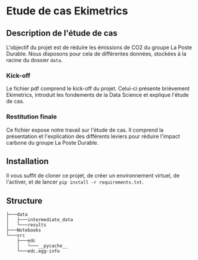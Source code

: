 # Etude de cas Ekimetrics

## Description de l'étude de cas

L'objectif du projet est de réduire les émissions de CO2 du groupe La Poste Durable. Nous disposons pour cela de différentes données, stockées à la racine du dossier `data`.

### Kick-off

Le fichier pdf comprend le kick-off du projet. Celui-ci présente brièvement Ekimetrics, introduit les fondements de la Data Science et explique l'étude de cas.

### Restitution finale

Ce fichier expose notre travail sur l'étude de cas. Il comprend la présentation et l'explication des différents leviers pour réduire l'impact carbone du groupe La Poste Durable.

## Installation

Il vous suffit de cloner ce projet, de créer un environnement virtuel, de l'activer, et de lancer `pip install -r requirements.txt`.

## Structure

```
├───data
│   ├───intermediate_data
│   └───results
├───Notebooks
└───src
    ├───edc
    │   └───__pycache__
    └───edc.egg-info

```
